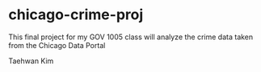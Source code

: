 # chicago-crime-proj
This final project for my GOV 1005 class will analyze the crime data taken from the Chicago Data Portal

Taehwan Kim